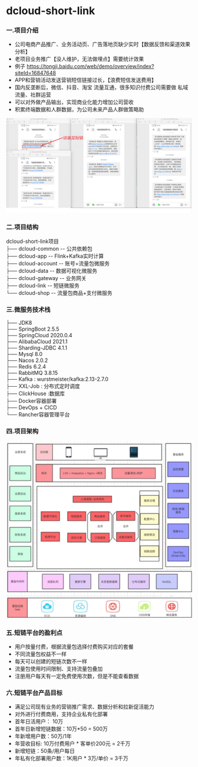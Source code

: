 # dcloud-short-link

###  **一.项目介绍**


- 公司电商产品推广、业务活动页、广告落地页缺少实时【数据反馈和渠道效果分析】
- 老项目业务推广【没人维护，无法做埋点】需要统计效果
- 例子 https://tongji.baidu.com/web/demo/overview/index?siteId=16847648
- APP和营销活动发送营销短信链接过长，【浪费短信发送费用】
- 国内反垄断后，微信、抖音、淘宝 流量互通，很多知识付费公司需要做 私域流量、社群运营
- 可以对外做产品输出，实现商业化能力增加公司营收
- 积累终端数据和⼈群数据，为公司未来产品⼈群做策略助

![输入图片说明](Doc/1673064684700.png)



###  二.项目结构

dcloud-short-link项目  
├── dcloud-common  -- 公共依赖包  
├── dcloud-app  -- Flink+Kafka实时计算  
├── dcloud-account  -- 账号+流量包微服务  
├── dcloud-data  -- 数据可视化微服务  
├── dcloud-gateway  -- 业务网关  
├── dcloud-link -- 短链微服务  
└── dcloud-shop -- 流量包商品+支付微服务 


  
### 三.微服务技术栈

├── JDK8  
├── SpringBoot 2.5.5  
├── SpringCloud 2020.0.4  
├── AlibabaCloud 2021.1  
├── Sharding-JDBC 4.1.1  
├── Mysql 8.0  
├── Nacos 2.0.2  
├── Redis 6.2.4  
├── RabbitMQ 3.8.15  
├── Kafka : wurstmeister/kafka:2.13-2.7.0  
├── XXL-Job : 分布式定时调度  
├── ClickHouse :数据库  
├── Docker容器部署  
├── DevOps + CICD  
└── Rancher容器管理平台  






### 四.项目架构

![输入图片说明](Doc/1673095545989.png)


### 五.短链平台的盈利点

- 用户按量付费，根据流量包选择付费购买对应的套餐
- 不同流量包权益不⼀样
- 每天可以创建的短链次数不⼀样
- 流量包使用时间限制、支持流量包叠加
- 注册用户每天有⼀定免费使用次数，但是不能查看数据





### 六.短链平台产品目标

- 满足公司现有业务的营销推⼴需求、数据分析和拉新促活能力
- 对外进行付费商用，⽀持企业私有化部署
- 首年日活用户： 10万
- 首年日新增短链数据：10万*50 = 500万
- 年新增用户数：50万/1年
- 年营收目标: 10万付费⽤户 * 客单价200元 = 2千万
- 新增短链：50条/用户每日
- 年私有化部署用户数：1K⽤户 * 3万/单价 = 3千万
